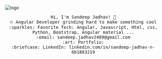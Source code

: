 ![logo](https://github.com/sandeepjadhav7263/sandeepjadhav7263/blob/main/new%20image.jpg)
<p align="center">
  <samp>
    Hi, I'm Sandeep Jadhav! 👋 <br>
    🔥 Angular Developer grinding hard to make something cool  <br>
    :sparkles: Favorite Tech: Angular, Javascript, Html, css, Python, Bootstrap, Angular material ... <br>
    :email:	sandeep.jadhav2409@gmail.com <br>
    :art: Portfolio: <br>
    :briefcase: LinkedIn: linkedin.com/in/sandeep-jadhav-n-6b1883219 <br>
  </samp>
</p>
